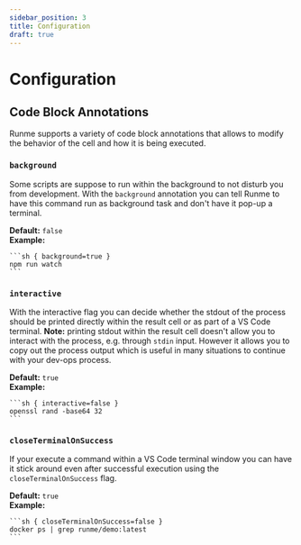 ```yaml
---
sidebar_position: 3
title: Configuration
draft: true
---
```


# Configuration

## Code Block Annotations

Runme supports a variety of code block annotations that allows to modify the behavior of the cell and how it is being executed.

### `background`

Some scripts are suppose to run within the background to not disturb you from development. With the `background` annotation you can tell Runme to have this command run as background task and don't have it pop-up a terminal.

__Default:__ `false`<br />
__Example:__

    ```sh { background=true }
    npm run watch
    ```

### `interactive`

With the interactive flag you can decide whether the stdout of the process should be printed directly within the result cell or as part of a VS Code terminal. __Note:__ printing stdout within the result cell doesn't allow you to interact with the process, e.g. through `stdin` input. However it allows you to copy out the process output which is useful in many situations to continue with your dev-ops process.

__Default:__ `true`<br />
__Example:__

    ```sh { interactive=false }
    openssl rand -base64 32
    ```

### `closeTerminalOnSuccess`

If your execute a command within a VS Code terminal window you can have it stick around even after successful execution using the `closeTerminalOnSuccess` flag.

__Default:__ `true`<br />
__Example:__

    ```sh { closeTerminalOnSuccess=false }
    docker ps | grep runme/demo:latest
    ```
